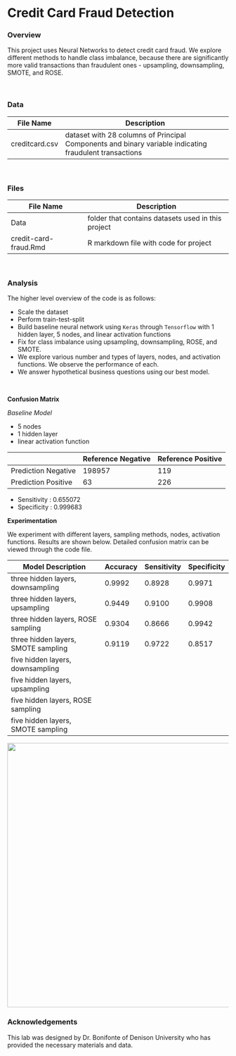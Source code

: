 # Credit Card Fraud Detection

### Overview

This project uses Neural Networks to detect credit card fraud. We explore different methods to handle class imbalance, because there are significantly more valid transactions than fraudulent ones - upsampling, downsampling, SMOTE, and ROSE. 

<br/>

### Data

|File Name|Description|
|--|--|
|creditcard.csv|dataset with 28 columns of Principal Components and binary variable indicating fraudulent transactions|


<br/>

### Files

|File Name|Description|
|--|--|
|Data|folder that contains datasets used in this project|
|credit-card-fraud.Rmd|R markdown file with code for project|

<br/>

### Analysis

The higher level overview of the code is as follows:

- Scale the dataset
- Perform train-test-split
- Build baseline neural network using `Keras` through `Tensorflow` with 1 hidden layer, 5 nodes, and linear activation functions
- Fix for class imbalance using upsampling, downsampling, ROSE, and SMOTE. 
- We explore various number and types of layers, nodes, and activation functions. We observe the performance of each.
- We answer hypothetical business questions using our best model.

<br/>

**Confusion Matrix**

*Baseline Model*
- 5 nodes
- 1 hidden layer
- linear activation function

|                   |Reference Negative|Reference Positive|
|-------------------|------------------|------------------|
|Prediction Negative|      198957      |         119      |
|Prediction Positive|        63        |         226      |

- Sensitivity : 0.655072        
- Specificity : 0.999683 

**Experimentation**

We experiment with different layers, sampling methods, nodes, activation functions. Results are shown below.
Detailed confusion matrix can be viewed through the code file.


| Model Description                  | Accuracy| Sensitivity| Specificity|
|------------------------------------|---------|------------|------------|
| three hidden layers, downsampling  |  0.9992 |   0.8928   |    0.9971  |
| three hidden layers, upsampling    |  0.9449 |   0.9100   |    0.9908  |
| three hidden layers, ROSE sampling |  0.9304 |   0.8666   |    0.9942  |
| three hidden layers, SMOTE sampling|  0.9119 |   0.9722   |    0.8517  |
| five hidden layers, downsampling   |   |      |      |
| five hidden layers, upsampling     |   |      |      |
| five hidden layers, ROSE sampling  |   |      |      |
| five hidden layers, SMOTE sampling |   |      |      |





<img src="README_Images/image.png" width = 600>




<br/>




### Acknowledgements

This lab was designed by Dr. Bonifonte of Denison University who has provided the necessary materials and data.
